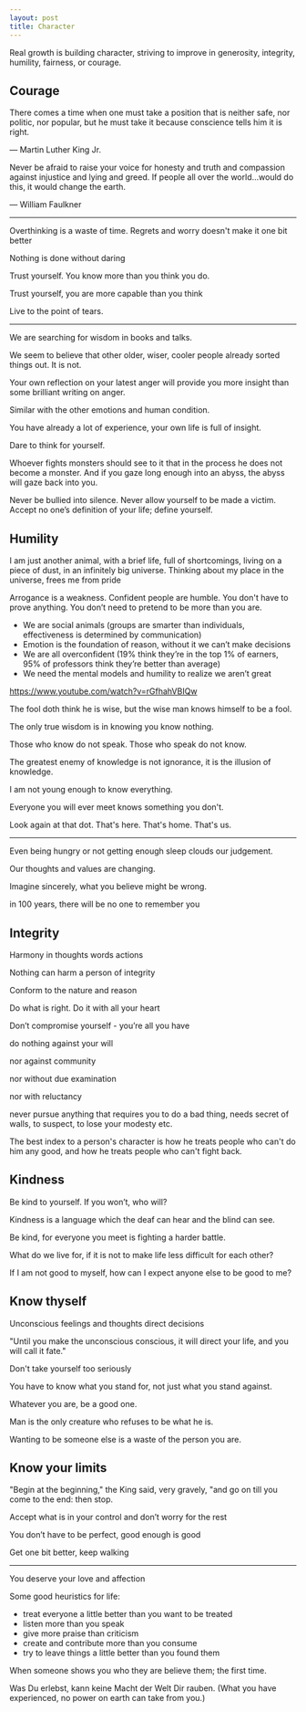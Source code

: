 ```yaml
---
layout: post
title: Character 
---
```


Real growth is building character, striving to improve in generosity, integrity, humility, fairness, or courage.



## Courage 

There comes a time when one must take a position that is neither safe, nor politic, nor popular, but he must take it because conscience tells him it is right.

― Martin Luther King Jr.

Never be afraid to raise your voice for honesty and truth and compassion against injustice and lying and greed. If people all over the world...would do this, it would change the earth.

― William Faulkner

---

Overthinking is a waste of time. Regrets and worry doesn't make it one bit better 

Nothing is done without daring 

Trust yourself. You know more than you think you do.

Trust yourself, you are more capable than you think

Live to the point of tears.

---

We are searching for wisdom in books and talks. 

We seem to believe that other older, wiser, cooler people already sorted things out. It is not. 

Your own reflection on your latest anger will provide you more insight than some brilliant writing on anger.  

Similar with the other emotions and human condition. 

You have already a lot of experience, 
your own life is full of insight. 

Dare to think for yourself. 

Whoever fights monsters should see to it that in the process he does not become a monster. And if you gaze long enough into an abyss, the abyss will gaze back into you.

Never be bullied into silence. Never allow yourself to be made a victim. Accept no one’s definition of your life; define yourself.




## Humility 

I am just another animal, with a brief life, full of shortcomings, living on a piece of dust, in an infinitely big universe. Thinking about my place in the universe, frees me from pride

Arrogance is a weakness. Confident people are humble. You don't have to prove anything.  You don’t need to pretend to be more than you are. 


* We are social animals (groups are smarter than individuals, effectiveness is determined by communication)
* Emotion is the foundation of reason, without it we can’t make decisions
* We are all overconfident (19% think they’re in the top 1% of earners, 95% of professors think they’re better than average)
* We need the mental models and humility to realize we aren’t great

https://www.youtube.com/watch?v=rGfhahVBIQw

The fool doth think he is wise, but the wise man knows himself to be a fool.

The only true wisdom is in knowing you know nothing.

Those who know do not speak. Those who speak do not know.

The greatest enemy of knowledge is not ignorance, it is the illusion of knowledge.

I am not young enough to know everything.

Everyone you will ever meet knows something you don't.

Look again at that dot. That's here. That's home. That's us.

---

Even being hungry or not getting enough sleep clouds our judgement. 

Our thoughts and values are changing. 

Imagine sincerely, what you believe might be wrong. 

in 100 years, there will be no one to remember you 


## Integrity 

Harmony in thoughts words actions 

Nothing can harm a person of integrity

Conform to the nature and reason 

Do what is right. Do it with all your heart

Don’t compromise yourself - you’re all you have 

do nothing against your will

nor against community

nor without due examination

nor with reluctancy 

never pursue anything that requires you to do a bad thing, needs secret of walls, to suspect, to lose your modesty etc. 

The best index to a person's character is how he treats people who can't do him any good, and how he treats people who can't fight back.


## Kindness

Be kind to yourself. If you won’t, who will?

Kindness is a language which the deaf can hear and the blind can see.

Be kind, for everyone you meet is fighting a harder battle.

What do we live for, if it is not to make life less difficult for each other?

If I am not good to myself, how can I expect anyone else to be good to me?


## Know thyself

Unconscious feelings and thoughts direct decisions 

"Until you make the unconscious conscious, it will direct your life, and you will call it fate."

Don't take yourself too seriously

You have to know what you stand for, not just what you stand against.

Whatever you are, be a good one.

Man is the only creature who refuses to be what he is.

Wanting to be someone else is a waste of the person you are.


## Know your limits

"Begin at the beginning," the King said, very gravely, "and go on till you come to the end: then stop.

Accept what is in your control and don’t worry for the rest 

You don’t have to be perfect, good enough is good 

Get one bit better, keep walking


---

You deserve your love and affection

Some good heuristics for life:
- treat everyone a little better than you want to be treated
- listen more than you speak
- give more praise than criticism
- create and contribute more than you consume
- try to leave things a little better than you found them

When someone shows you who they are believe them; the first time.

Was Du erlebst, kann keine Macht der Welt Dir rauben. 
(What you have experienced, no power on earth can take from you.) 

